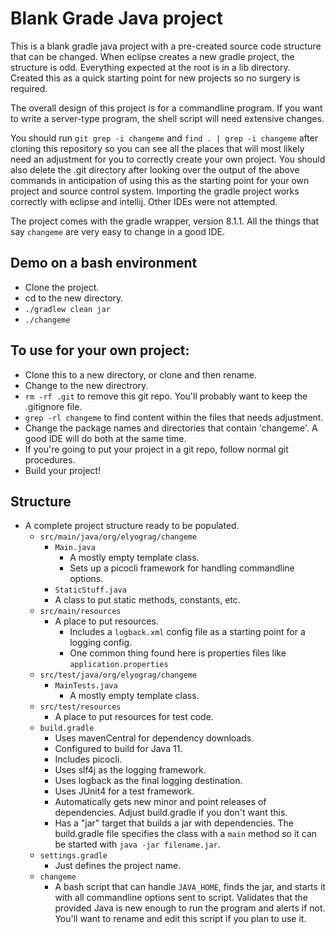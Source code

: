 # Blank Grade Java project

This is a blank gradle java project with a pre-created source code structure
that can be changed.  When eclipse creates a new gradle project, the
structure is odd.  Everything expected at the root is in a lib directory.
Created this as a quick starting point for new projects so no surgery is
required.

The overall design of this project is for a commandline program.  If you
want to write a server-type program, the shell script will need extensive
changes.

You should run `git grep -i changeme` and `find . | grep -i changeme` after
cloning this repository so you can see all the places that will most likely
need an adjustment for you to correctly create your own project.  You should
also delete the .git directory after looking over the output of the above
commands in anticipation of using this as the starting point for your own
project and source control system.  Importing the gradle project works
correctly with eclipse and intellij.  Other IDEs were not attempted.

The project comes with the gradle wrapper, version 8.1.1.  All the things
that say `changeme` are very easy to change in a good IDE.

## Demo on a bash environment

- Clone the project.
- cd to the new directory.
- `./gradlew clean jar`
- `./changeme`

## To use for your own project:

- Clone this to a new directory, or clone and then rename.
- Change to the new directrory.
- `rm -rf .git` to remove this git repo.  You'll probably want to keep the .gitignore file.
- `grep -rl changeme` to find content within the files that needs adjustment.
- Change the package names and directories that contain 'changeme'.  A good IDE will do both at the same time.
- If you're going to put your project in a git repo, follow normal git procedures.
- Build your project!

## Structure

- A complete project structure ready to be populated.
  - `src/main/java/org/elyograg/changeme`
    - `Main.java`
      - A mostly empty template class.
      - Sets up a picocli framework for handling commandline options.
    - `StaticStuff.java`
    -  A class to put static methods, constants, etc.
  - `src/main/resources`
    - A place to put resources.
      - Includes a `logback.xml` config file as a starting point for a logging config.
      - One common thing found here is properties files like `application.properties`
  - `src/test/java/org/elyograg/changeme`
    - `MainTests.java`
      - A mostly empty template class.
  - `src/test/resources`
    - A place to put resources for test code.
  - `build.gradle`
    - Uses mavenCentral for dependency downloads.
    - Configured to build for Java 11.
    - Includes picocli.
    - Uses slf4j as the logging framework.
    - Uses logback as the final logging destination.
    - Uses JUnit4 for a test framework.
    - Automatically gets new minor and point releases of dependencies.  Adjust build.gradle if you don't want this.
    - Has a "jar" target that builds a jar with dependencies.  The build.gradle file specifies the class with a `main` method so it can be started with `java -jar filename.jar`.
  - `settings.gradle`
    - Just defines the project name.
  - `changeme`
    - A bash script that can handle `JAVA_HOME`, finds the jar, and starts it with all commandline options sent to script.  Validates that the provided Java is new enough to run the program and alerts if not.  You'll want to rename and edit this script if you plan to use it.
